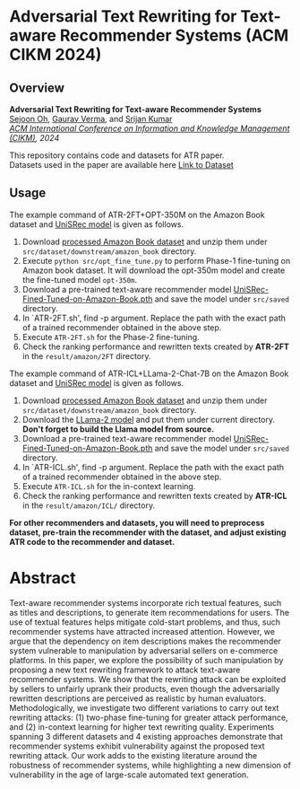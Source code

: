 # Adversarial Text Rewriting for Text-aware Recommender Systems (ACM CIKM 2024)

Overview
---------------
**Adversarial Text Rewriting for Text-aware Recommender Systems**  
[Sejoon Oh](https://sejoonoh.github.io/), [Gaurav Verma](https://gaurav22verma.github.io/), and [Srijan Kumar](https://www.cc.gatech.edu/~srijan/)  
*[ACM International Conference on Information and Knowledge Management (CIKM)](https://www.cikm2024.org/), 2024*  

This repository contains code and datasets for ATR paper.  
Datasets used in the paper are available here [Link to Dataset](https://drive.google.com/file/d/1mp8NEOHVYC1q-CESFin4cUuO-0-N2Qkz/view?usp=sharing)  

Usage
---------------
The example command of ATR-2FT+OPT-350M on the Amazon Book dataset and [UniSRec model](https://github.com/RUCAIBox/UniSRec) is given as follows.

 1. Download [processed Amazon Book dataset](https://drive.google.com/file/d/1_k10CKv0VsRON3L_PcTBhoQ09EOer70q/view?usp=drive_link) and unzip them under `src/dataset/downstream/amazon_book` directory.
 2. Execute `python src/opt_fine_tune.py` to perform Phase-1 fine-tuning on Amazon book dataset. It will download the opt-350m model and create the fine-tuned model `opt-350m`.
 3. Download a pre-trained text-aware recommender model [UniSRec-Fined-Tuned-on-Amazon-Book.pth](https://drive.google.com/file/d/1d7fLYgs0ZTAdCwK6wpszWTIm7QciuB3U/view?usp=drive_link) and save the model under `src/saved` directory.
 4. In `ATR-2FT.sh', find -p argument. Replace the path with the exact path of a trained recommender obtained in the above step. 
 5. Execute `ATR-2FT.sh` for the Phase-2 fine-tuning.  
 6. Check the ranking performance and rewritten texts created by **ATR-2FT** in the `result/amazon/2FT` directory.  


The example command of ATR-ICL+LLama-2-Chat-7B on the Amazon Book dataset and [UniSRec model](https://github.com/RUCAIBox/UniSRec) is given as follows.

 1. Download [processed Amazon Book dataset](https://drive.google.com/file/d/1_k10CKv0VsRON3L_PcTBhoQ09EOer70q/view?usp=drive_link) and unzip them under `src/dataset/downstream/amazon_book` directory.
 2. Download the [LLama-2 model](https://github.com/facebookresearch/llama) and put them under current directory. **Don't forget to build the Llama model from source.**
 3. Download a pre-trained text-aware recommender model [UniSRec-Fined-Tuned-on-Amazon-Book.pth](https://drive.google.com/file/d/1d7fLYgs0ZTAdCwK6wpszWTIm7QciuB3U/view?usp=drive_link) and save the model under `src/saved` directory.
 4. In `ATR-ICL.sh', find -p argument. Replace the path with the exact path of a trained recommender obtained in the above step. 
 5. Execute `ATR-ICL.sh` for the in-context learning.   
 6. Check the ranking performance and rewritten texts created by **ATR-ICL** in the `result/amazon/ICL/` directory.  

**For other recommenders and datasets, you will need to preprocess dataset, pre-train the recommender with the dataset, and adjust existing ATR code to the recommender and dataset.**

# Abstract 
Text-aware recommender systems incorporate rich textual features, such as titles and descriptions, to generate item recommendations for users. The use of textual features helps mitigate cold-start problems, and thus, such recommender systems have attracted increased attention. However, we argue that the dependency on item descriptions makes the recommender system vulnerable to manipulation by adversarial sellers on e-commerce platforms. In this paper, we explore the possibility of such manipulation by proposing a new
text rewriting framework to attack text-aware recommender systems. We show that the rewriting attack can be exploited by sellers to unfairly uprank their products, even though the adversarially rewritten descriptions are perceived as realistic by human evaluators. Methodologically, we investigate two different variations to carry out text rewriting attacks: (1) two-phase fine-tuning for greater attack performance, and (2) in-context learning for higher text rewriting quality. Experiments spanning 3 different datasets
and 4 existing approaches demonstrate that recommender systems exhibit vulnerability against the proposed text rewriting attack. Our work adds to the existing literature around the robustness
of recommender systems, while highlighting a new dimension of vulnerability in the age of large-scale automated text generation.
